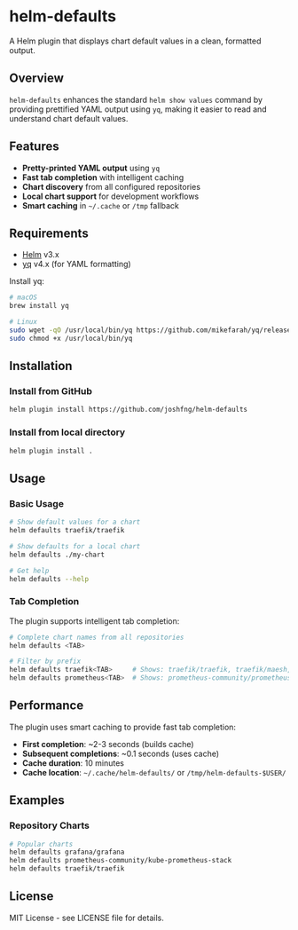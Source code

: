 # helm-defaults

A Helm plugin that displays chart default values in a clean, formatted output.

## Overview

`helm-defaults` enhances the standard `helm show values` command by providing prettified YAML output using `yq`, making it easier to read and understand chart default values.

## Features

- **Pretty-printed YAML output** using `yq`
- **Fast tab completion** with intelligent caching
- **Chart discovery** from all configured repositories
- **Local chart support** for development workflows
- **Smart caching** in `~/.cache` or `/tmp` fallback

## Requirements

- [Helm](https://helm.sh/) v3.x
- [yq](https://github.com/mikefarah/yq) v4.x (for YAML formatting)

Install yq:

```bash
# macOS
brew install yq

# Linux
sudo wget -qO /usr/local/bin/yq https://github.com/mikefarah/yq/releases/latest/download/yq_linux_amd64
sudo chmod +x /usr/local/bin/yq
```

## Installation

### Install from GitHub

```bash
helm plugin install https://github.com/joshfng/helm-defaults
```

### Install from local directory

```bash
helm plugin install .
```

## Usage

### Basic Usage

```bash
# Show default values for a chart
helm defaults traefik/traefik

# Show defaults for a local chart
helm defaults ./my-chart

# Get help
helm defaults --help
```

### Tab Completion

The plugin supports intelligent tab completion:

```bash
# Complete chart names from all repositories
helm defaults <TAB>

# Filter by prefix
helm defaults traefik<TAB>     # Shows: traefik/traefik, traefik/maesh, etc.
helm defaults prometheus<TAB>  # Shows: prometheus-community/prometheus, etc.
```

## Performance

The plugin uses smart caching to provide fast tab completion:

- **First completion**: ~2-3 seconds (builds cache)
- **Subsequent completions**: ~0.1 seconds (uses cache)
- **Cache duration**: 10 minutes
- **Cache location**: `~/.cache/helm-defaults/` or `/tmp/helm-defaults-$USER/`

## Examples

### Repository Charts

```bash
# Popular charts
helm defaults grafana/grafana
helm defaults prometheus-community/kube-prometheus-stack
helm defaults traefik/traefik
```

## License

MIT License - see LICENSE file for details.
